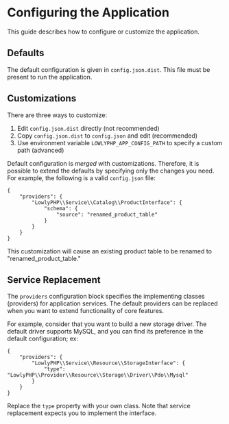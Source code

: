 # Configuring the Application

This guide describes how to configure or customize the application.

## Defaults

The default configuration is given in `config.json.dist`. This file must be present to run the application.

## Customizations

There are three ways to customize:

 1. Edit `config.json.dist` directly (not recommended)
 2. Copy `config.json.dist` to `config.json` and edit (recommended)
 3. Use environment variable `LOWLYPHP_APP_CONFIG_PATH` to specify a custom path (advanced)
 
Default configuration is _merged_ with customizations. Therefore, it is possible to extend the defaults by specifying
only the changes you need. For example, the following is a valid `config.json` file:

    {
        "providers": {
            "LowlyPHP\\Service\\Catalog\\ProductInterface": {
                "schema": {
                    "source": "renamed_product_table"
                }
            }
        }
    }

This customization will cause an existing product table to be renamed to "renamed_product_table."

## Service Replacement

The `providers` configuration block specifies the implementing classes (providers) for application services. The default
providers can be replaced when you want to extend functionality of core features.

For example, consider that you want to build a new storage driver. The default driver supports MySQL, and you can find
its preference in the default configuration; ex:

    {
        "providers": {
            "LowlyPHP\\Service\\Resource\\StorageInterface": {
                "type": "LowlyPHP\\Provider\\Resource\\Storage\\Driver\\Pdo\\Mysql"
            }
        }
    }

Replace the `type` property with your own class. Note that service replacement expects you to implement the interface.

